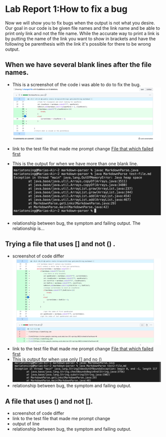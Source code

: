 # Lab Report 1:How to fix a bug
Now we will show you to fix bugs when the output is 
not what you desire. 
Our goal in our code is be given file names and the link name and be able to print only link and not the file name. While the accurate way to print a link is by putting the name of the link you want to show in brackets and have the following be parenthesis with the link it's possible for there to be wrong output.

## When we have several blank lines after the file names.
* This is a screenshot of the code i was able to do to fix the bug.
![Image](image1.png)
* link to the test file that made me prompt change
[File that which failed first](https://github.com/mtonsing/markdown-parser/blob/main/test-file.md)
* This is the output for when we have more than one blank line.
![Image](erorrforseverallines.png)

* relationship between bug, the symptom and failing output.
The relationship is... 
## Trying a file that uses [] and not () .
* screenshot of code differ
![Image](newimage3.png)
* link to the test file that made me prompt change
[File that which failed first](https://github.com/mtonsing/markdown-parser/blob/main/test2-file.md)
* This is output for when use only [] and no ()
![Image](Error2.png)
* relationship between bug, the symptom and failing output. 
## A file that uses () and not [].
* screenshot of code differ
* link to the test file that made me prompt change
* output of line
* relationship between bug, the symptom and failing output. 

